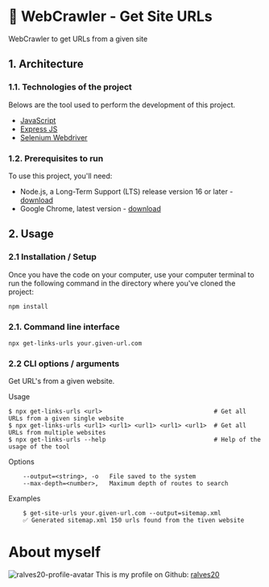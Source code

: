 # 🔗 WebCrawler - Get Site URLs

WebCrawler to get URLs from a given site

## 1. Architecture

### 1.1. Technologies of the project

Belows are the tool used to perform the development of this project.
- [JavaScript](https://www.javascript.com/)
- [Express JS](https://expressjs.com/)
- [Selenium Webdriver](https://www.selenium.dev/)

### 1.2. Prerequisites to run

To use this project, you'll need:
- Node.js, a Long-Term Support (LTS) release version 16 or later - [download](https://nodejs.org/en/)
- Google Chrome, latest version - [download](https://www.google.com/intl/en-US/chrome/)

## 2. Usage

### 2.1 Installation / Setup

Once you have the code on your computer, use your computer terminal to run the following command in the directory where you've cloned the project:
```
npm install
```

### 2.1. Command line interface

```shell
npx get-links-urls your.given-url.com
```

### 2.2 CLI options / arguments


Get URL's from a given website.

Usage
```
$ npx get-links-urls <url>        						 # Get all URLs from a given single website
$ npx get-links-urls <url1> <url1> <url1> <url1> <url1>  # Get all URLs from multiple websites
$ npx get-links-urls --help								 # Help of the usage of the tool   
```

Options
```
	--output=<string>, -o   File saved to the system
	--max-depth=<number>,   Maximum depth of routes to search
```

Examples
```
	$ get-site-urls your.given-url.com --output=sitemap.xml
	✅ Generated sitemap.xml 150 urls found from the tiven website
```


# About myself 
![ralves20-profile-avatar](https://avatars.githubusercontent.com/u/40844089)
This is my profile on Github: [ralves20](https://github.com/ralves20)



